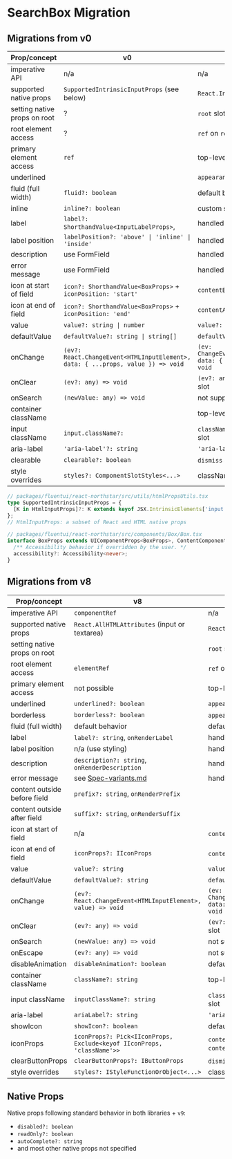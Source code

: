 # SearchBox Migration

## Migrations from v0

| Prop/concept                 | v0                                                                              | Proposal                                                               |
| ---------------------------- | ------------------------------------------------------------------------------- | ---------------------------------------------------------------------- |
| imperative API               | n/a                                                                             | n/a                                                                    |
| supported native props       | `SupportedIntrinsicInputProps` (see below)                                      | `React.InputHTMLAttributes`                                            |
| setting native props on root | ?                                                                               | `root` slot                                                            |
| root element access          | ?                                                                               | `ref` on `root` slot                                                   |
| primary element access       | `ref`                                                                           | top-level `ref`                                                        |
| underlined                   |                                                                                 | `appearance`                                                           |
| fluid (full width)           | `fluid?: boolean`                                                               | default behavior                                                       |
| inline                       | `inline?: boolean`                                                              | custom styles                                                          |
| label                        | `label?: ShorthandValue<InputLabelProps>`,                                      | handled by Field                                                       |
| label position               | `labelPosition?: 'above' \| 'inline' \| 'inside'`                               | handled by Field                                                       |
| description                  | use FormField                                                                   | handled by Field                                                       |
| error message                | use FormField                                                                   | handled by Field                                                       |
| icon at start of field       | `icon?: ShorthandValue<BoxProps>` + `iconPosition: 'start'`                     | `contentBefore` slot                                                   |
| icon at end of field         | `icon?: ShorthandValue<BoxProps>` + `iconPosition: 'end'`                       | `contentAfter` and `dismiss` slots                                     |
| value                        | `value?: string \| number`                                                      | `value?: string`                                                       |
| defaultValue                 | `defaultValue?: string \| string[]`                                             | `defaultValue?: string`                                                |
| onChange                     | `(ev?: React.ChangeEvent<HTMLInputElement>, data: { ...props, value }) => void` | `(ev: ChangeEvent<HTMLInputElement>, data: { value: string }) => void` |
| onClear                      | `(ev?: any) => void`                                                            | `(ev?: any) => void` on `dismiss` slot                                 |
| onSearch                     | `(newValue: any) => void`                                                       | not supported                                                          |
| container className          |                                                                                 | top-level `className`                                                  |
| input className              | `input.className?: `                                                            | `className` on the `Input`'s `input` slot                              |
| aria-label                   | `'aria-label'?: string`                                                         | `'aria-label'?: string`                                                |
| clearable                    | `clearable?: boolean`                                                           | `dismiss` slot                                                         |
| style overrides              | `styles?: ComponentSlotStyles<...>`                                             | className, slot classNames                                             |

```ts
// packages/fluentui/react-northstar/src/utils/htmlPropsUtils.tsx
type SupportedIntrinsicInputProps = {
  [K in HtmlInputProps]?: K extends keyof JSX.IntrinsicElements['input'] ? JSX.IntrinsicElements['input'][K] : any;
};
// HtmlInputProps: a subset of React and HTML native props

// packages/fluentui/react-northstar/src/components/Box/Box.tsx
interface BoxProps extends UIComponentProps<BoxProps>, ContentComponentProps, ChildrenComponentProps {
  /** Accessibility behavior if overridden by the user. */
  accessibility?: Accessibility<never>;
}
```

## Migrations from v8

| Prop/concept                 | v8                                                                     | v9                                                                     |
| ---------------------------- | ---------------------------------------------------------------------- | ---------------------------------------------------------------------- |
| imperative API               | `componentRef`                                                         | n/a                                                                    |
| supported native props       | `React.AllHTMLAttributes` (input or textarea)                          | `React.InputHTMLAttributes`                                            |
| setting native props on root |                                                                        | `root` slot                                                            |
| root element access          | `elementRef`                                                           | `ref` on `root` slot                                                   |
| primary element access       | not possible                                                           | top-level `ref`                                                        |
| underlined                   | `underlined?: boolean`                                                 | `appearance`                                                           |
| borderless                   | `borderless?: boolean`                                                 | `appearance` or custom styles                                          |
| fluid (full width)           | default behavior                                                       | default behavior                                                       |
| label                        | `label?: string`, `onRenderLabel`                                      | handled by Field                                                       |
| label position               | n/a (use styling)                                                      | handled by Field                                                       |
| description                  | `description?: string`, `onRenderDescription`                          | handled by Field                                                       |
| error message                | see [Spec-variants.md](./Spec-variants.md#validation)                  | handled by Field                                                       |
| content outside before field | `prefix?: string`, `onRenderPrefix`                                    |                                                                        |
| content outside after field  | `suffix?: string`, `onRenderSuffix`                                    |                                                                        |
| icon at start of field       | n/a                                                                    | `contentBefore` slot                                                   |
| icon at end of field         | `iconProps?: IIconProps`                                               | `contentAfter` slot                                                    |
| value                        | `value?: string`                                                       | `value?: string`                                                       |
| defaultValue                 | `defaultValue?: string`                                                | `defaultValue?: string`                                                |
| onChange                     | `(ev?: React.ChangeEvent<HTMLInputElement>, value) => void`            | `(ev: ChangeEvent<HTMLInputElement>, data: { value: string }) => void` |
| onClear                      | `(ev?: any) => void`                                                   | `(ev?: any) => void` on `dismiss` slot                                 |
| onSearch                     | `(newValue: any) => void`                                              | not supported                                                          |
| onEscape                     | `(ev?: any) => void`                                                   | not supported                                                          |
| disableAnimation             | `disableAnimation?: boolean`                                           | default behavior                                                       |
| container className          | `className?: string`                                                   | top-level `className`                                                  |
| input className              | `inputClassName?: string`                                              | `className` on the `Input`'s `input` slot                              |
| aria-label                   | `ariaLabel?: string`                                                   | `'aria-label'?: string`                                                |
| showIcon                     | `showIcon?: boolean`                                                   | default behavior                                                       |
| iconProps                    | `iconProps?: Pick<IIconProps, Exclude<keyof IIconProps, 'className'>>` | `contentBefore`, `dismiss`, and `contentAfter` props                   |
| clearButtonProps             | `clearButtonProps?: IButtonProps`                                      | `dismiss` props                                                        |
| style overrides              | `styles?: IStyleFunctionOrObject<...>`                                 | className, slot classNames                                             |

## Native Props

Native props following standard behavior in both libraries + `v9`:

- `disabled?: boolean`
- `readOnly?: boolean`
- `autoComplete?: string`
- and most other native props not specified
